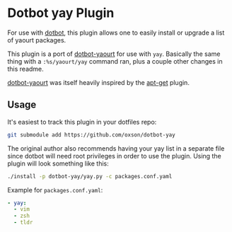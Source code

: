 # Dotbot yay Plugin

For use with [dotbot](https://github.com/anishathalye/dotbot),
this plugin allows one to easily install or upgrade a list of yaourt packages.

This plugin is a port of [dotbot-yaourt](https://github.com/niklas-heer/dotbot-yaourt) for use with `yay`. Basically the same thing with a `:%s/yaourt/yay` command ran, plus a couple other changes in this readme.

[dotbot-yaourt](https://github.com/niklas-heer/dotbot-yaourt) was itself heavily inspired by the [apt-get](https://github.com/rubenvereecken/dotbot-apt-get) plugin.

## Usage

It's easiest to track this plugin in your dotfiles repo:

```bash
git submodule add https://github.com/oxson/dotbot-yay
```

The original author also recommends having your yay list in a separate file
since dotbot will need root privileges in order to use the plugin.
Using the plugin will look something like this:

```bash
./install -p dotbot-yay/yay.py -c packages.conf.yaml
```

Example for `packages.conf.yaml`:

```yaml
- yay:
  - vim
  - zsh
  - tldr
```

